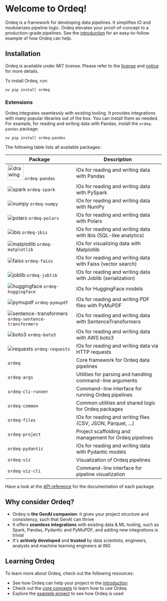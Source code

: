 # Welcome to Ordeq!

Ordeq is a framework for developing data pipelines.
It simplifies IO and modularizes pipeline logic.
Ordeq elevates your proof-of-concept to a production-grade pipelines.
See the [introduction][intro] for an easy-to-follow example of how Ordeq can help.

## Installation

Ordeq is available under MIT license.
Please refer to the [license][license] and [notice][notice] for more details.

To install Ordeq, run:

```shell
uv pip install ordeq
```

### Extensions

Ordeq integrates seamlessly with existing tooling.
It provides integrations with many popular libraries out of the box.
You can install them as needed.
For example, for reading and writing data with Pandas, install the `ordeq-pandas` package:

```shell
uv pip install ordeq-pandas
```

The following table lists all available packages:

| Package                                                                                                                                              | Description                                                     |
|------------------------------------------------------------------------------------------------------------------------------------------------------|-----------------------------------------------------------------|
| <img src="https://raw.githubusercontent.com/pandas-dev/pandas/main/web/pandas/static/img/pandas_mark.svg" alt="drawing" height="50"/> `ordeq-pandas` | IOs for reading and writing data with Pandas                    |
| ![spark](https://upload.wikimedia.org/wikipedia/commons/f/f3/Apache_Spark_logo.svg) `ordeq-spark`                                                    | IOs for reading and writing data with PySpark                   |
| ![numpy](https://numpy.org/images/logo.svg) `ordeq-numpy`                                                                                            | IOs for reading and writing data with NumPy                     |
| ![polars](https://www.pola.rs/assets/img/logo.svg) `ordeq-polars`                                                                                    | IOs for reading and writing data with Polars                    |
| ![ibis](https://ibis-project.org/_static/ibis-logo.svg) `ordeq-ibis`                                                                                 | IOs for reading and writing data with Ibis (SQL-like analytics) |
| ![matplotlib](https://matplotlib.org/_static/images/logo2.svg) `ordeq-matplotlib`                                                                    | IOs for visualizing data with Matplotlib                        |
| ![faiss](https://raw.githubusercontent.com/facebookresearch/faiss/main/resources/faiss_logo.png) `ordeq-faiss`                                       | IOs for reading and writing data with Faiss (vector search)     |
| ![joblib](https://joblib.readthedocs.io/en/latest/_static/joblib-logo-light.svg) `ordeq-joblib`                                                      | IOs for reading and writing data with Joblib (serialization)    |
| ![huggingface](https://huggingface.co/front/assets/huggingface_logo.svg) `ordeq-huggingface`                                                         | IOs for HuggingFace models                                      |
| ![pymupdf](https://pymupdf.readthedocs.io/en/latest/_static/logo.png) `ordeq-pymupdf`                                                                | IOs for reading and writing PDF files with PyMuPDF              |
| ![sentence-transformers](https://www.sbert.net/_static/logo.png) `ordeq-sentence-transformers`                                                       | IOs for reading and writing data with SentenceTransformers      |
| ![boto3](https://boto3.amazonaws.com/v1/documentation/api/latest/_static/boto3.png) `ordeq-boto3`                                                    | IOs for reading and writing data with AWS boto3                 |
| ![requests](https://requests.readthedocs.io/en/latest/_static/requests-logo.png) `ordeq-requests`                                                    | IOs for reading and writing data via HTTP requests              |
| `ordeq`                                                                                                                                              | Core framework for Ordeq data pipelines                         |
| `ordeq-args`                                                                                                                                         | Utilities for parsing and handling command-line arguments       |
| `ordeq-cli-runner`                                                                                                                                   | Command-line interface for running Ordeq pipelines              |
| `ordeq-common`                                                                                                                                       | Common utilities and shared logic for Ordeq packages            |
| `ordeq-files`                                                                                                                                        | IOs for reading and writing files (CSV, JSON, Parquet, ...)     |
| `ordeq-project`                                                                                                                                      | Project scaffolding and management for Ordeq pipelines          |
| `ordeq-pydantic`                                                                                                                                     | IOs for reading and writing data with Pydantic models           |
| `ordeq-viz`                                                                                                                                          | Visualization of Ordeq pipelines                                |
| `ordeq-viz-cli`                                                                                                                                      | Command-line interface for pipeline visualization               |

Have a look at the [API reference][api-ref] for the documentation of each package.

## Why consider Ordeq?

- Ordeq is **the GenAI companion**: it gives your project structure and consistency, such that GenAI can thrive
- It offers **seamless integrations** with existing data & ML tooling, such as Spark, Pandas, Pydantic and PyMuPDF, and
  adding new integrations is trivial
- It's **actively developed** and **trusted** by data scientists, engineers, analysts and machine learning engineers at
  ING

## Learning Ordeq

To learn more about Ordeq, check out the following resources:

- See how Ordeq can help your project in the [introduction][intro]
- Check out the [core concepts][core-concepts] to learn how to use Ordeq
- Explore the [example project][example-project] to see how Ordeq is used

[core-concepts]: docs/getting-started/concepts/io.md

[api-ref]: docs/api/ordeq/types.md

[intro]: docs/getting-started/introduction.md

[example-project]: docs/guides/examples/example-project/README.md

[license]: ./LICENSE

[notice]: ./NOTICE
